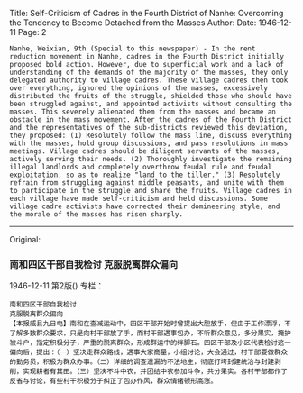 Title: Self-Criticism of Cadres in the Fourth District of Nanhe: Overcoming the Tendency to Become Detached from the Masses
Author:
Date: 1946-12-11
Page: 2

    Nanhe, Weixian, 9th (Special to this newspaper) - In the rent reduction movement in Nanhe, cadres in the Fourth District initially proposed bold action. However, due to superficial work and a lack of understanding of the demands of the majority of the masses, they only delegated authority to village cadres. These village cadres then took over everything, ignored the opinions of the masses, excessively distributed the fruits of the struggle, shielded those who should have been struggled against, and appointed activists without consulting the masses. This severely alienated them from the masses and became an obstacle in the mass movement. After the cadres of the Fourth District and the representatives of the sub-districts reviewed this deviation, they proposed: (1) Resolutely follow the mass line, discuss everything with the masses, hold group discussions, and pass resolutions in mass meetings. Village cadres should be diligent servants of the masses, actively serving their needs. (2) Thoroughly investigate the remaining illegal landlords and completely overthrow feudal rule and feudal exploitation, so as to realize "land to the tiller." (3) Resolutely refrain from struggling against middle peasants, and unite with them to participate in the struggle and share the fruits. Village cadres in each village have made self-criticism and held discussions. Some village cadre activists have corrected their domineering style, and the morale of the masses has risen sharply.



<hr /> 

Original: 


### 南和四区干部自我检讨  克服脱离群众偏向

1946-12-11
第2版()
专栏：

    南和四区干部自我检讨
    克服脱离群众偏向
    【本报威县九日电】南和在查减运动中，四区干部开始时曾提出大胆放手，但由于工作漂浮，不了解多数群众要求，只是向村干部放了手，而村干部遇事包办，不听群众意见，多分果实，掩护被斗户，指定积极分子，严重的脱离群众，形成群运中的绊脚石。四区干部及小区代表检讨这一偏向后，提出：（一）坚决走群众路线，遇事大家商量，小组讨论，大会通过，村干部要做群众的勤务员，积极为群众办事。（二）详细的调查遗漏的不法地主，彻底打垮封建统治与封建剥削，实现耕者有其田。（三）坚决不斗中农，并团结中农参加斗争，共分果实。各村干部都作了反省与讨论，有些村干积极分子纠正了包办作风，群众情绪顿形高涨。
